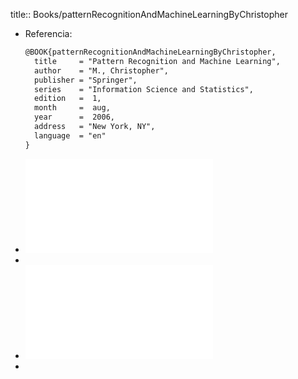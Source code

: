 title:: Books/patternRecognitionAndMachineLearningByChristopher

- Referencia: 
  ```LaTex
  @BOOK{patternRecognitionAndMachineLearningByChristopher,
    title     = "Pattern Recognition and Machine Learning",
    author    = "M., Christopher",
    publisher = "Springer",
    series    = "Information Science and Statistics",
    edition   =  1,
    month     =  aug,
    year      =  2006,
    address   = "New York, NY",
    language  = "en"
  }
  ```
- ![christopher_pattern_recognition_and_machine_learning.pdf](../resources/pdfs/christopher_pattern_recognition_and_machine_learning.pdf)
-
- ![christopher_pattern_recognition_and_machine_learning.pdf](../assets/christopher_pattern_recognition_and_machine_learning_1654541122068_0.pdf)
-
